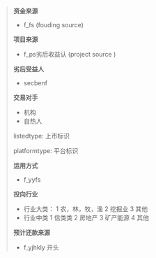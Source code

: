 >
>
>**资金来源** 
>
>-  f_fs  (fouding source)
>
>**项目来源** 
>
>- f_ps劣后收益认 (project source )
>
>**劣后受益人**
>
>- secbenf
>
>**交易对手**
>
>- 机构
>- 自热人
>
>listedtype: 上市标识
>
>platformtype: 平台标识
>
>**运用方式** 
>
>-  f_yyfs
>
>**投向行业**
>
>- 行业大类：
>     1 农，林，牧，渔
>     2 挖掘业
>     3 其他
>- 行业中类
>     1 信类类
>     2 房地产
>     3 矿产能源
>     4 其他
>
>**预计还款来源**
>
>   - f_yjhkly  开头
>
>     